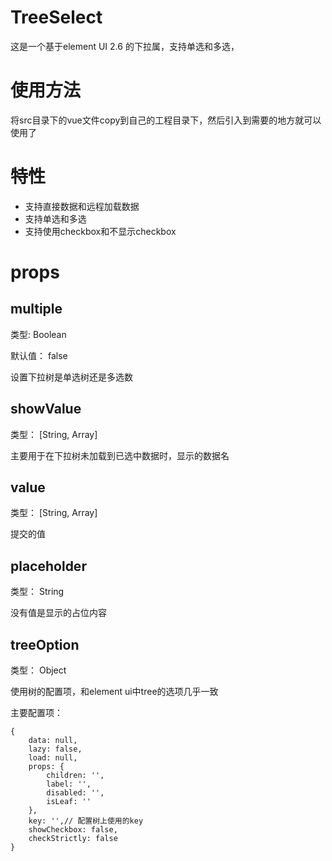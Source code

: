 # TreeSelect
这是一个基于element UI 2.6 的下拉属，支持单选和多选，

# 使用方法
将src目录下的vue文件copy到自己的工程目录下，然后引入到需要的地方就可以使用了
# 特性
* 支持直接数据和远程加载数据
* 支持单选和多选
* 支持使用checkbox和不显示checkbox

# props
## multiple
类型: Boolean

默认值： false

设置下拉树是单选树还是多选数

## showValue
类型： [String, Array]

主要用于在下拉树未加载到已选中数据时，显示的数据名

## value
类型： [String, Array]

提交的值

## placeholder
类型： String

没有值是显示的占位内容

## treeOption
类型： Object

使用树的配置项，和element ui中tree的选项几乎一致

主要配置项：
```
{
	data: null,
	lazy: false,
	load: null,
	props: {
		children: '',
		label: '',
		disabled: '',
		isLeaf: ''
	},
	key: '',// 配置树上使用的key
	showCheckbox: false,
	checkStrictly: false
}
